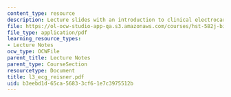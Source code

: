 ```yaml
---
content_type: resource
description: Lecture slides with an introduction to clinical electrocardiography.
file: https://ol-ocw-studio-app-qa.s3.amazonaws.com/courses/hst-582j-biomedical-signal-and-image-processing-spring-2007/b3eebd1d65ca56833cf61e7c3975512b_l3_ecg_reisner.pdf
file_type: application/pdf
learning_resource_types:
- Lecture Notes
ocw_type: OCWFile
parent_title: Lecture Notes
parent_type: CourseSection
resourcetype: Document
title: l3_ecg_reisner.pdf
uid: b3eebd1d-65ca-5683-3cf6-1e7c3975512b
---
```

